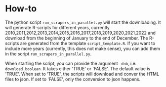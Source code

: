 # How-to

The python script ```run_scrapers_in_parallel.py``` will start the downloading. It will generate R-scripts for different years, currently 2010,2011,2012,2013,2014,2015,2016,2017,2018,2019,2020,2021,2022 and download from the beginning of January to the end of December. The R-scripts are generated from the template ```script_template.R```. If you want to include more years (currently, this does not make sense), you can add them in the script ```run_scrapers_in_parallel.py```. 

When starting the script, you can provide the argument ```-dnb```, i.e. ```download_boolean```. It takes either 'TRUE' or 'FALSE'. The default value is 'TRUE'. When set to 'TRUE', the scripts will download and conver the HTML files to json. If set to 'FALSE', only the conversion to json happens. 